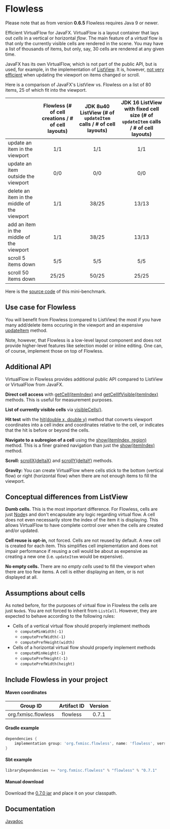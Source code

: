 Flowless
========

Please note that as from version **0.6.5** Flowless requires Java 9 or newer.

Efficient VirtualFlow for JavaFX. VirtualFlow is a layout container that lays out _cells_ in a vertical or horizontal _flow_. The main feature of a _virtual_ flow is that only the currently visible cells are rendered in the scene. You may have a list of thousands of items, but only, say, 30 cells are rendered at any given time.

JavaFX has its own VirtualFlow, which is not part of the public API, but is used, for example, in the implementation of [ListView](https://api.javafx.dev/javafx.controls/javafx/scene/control/ListView.html). It is, however, [not very efficient](https://bugs.openjdk.java.net/browse/JDK-8091726) when updating the viewport on items changed or scroll.

Here is a comparison of JavaFX's ListView vs. Flowless on a list of 80 items, 25 of which fit into the viewport.

|                                              | Flowless (# of cell creations / # of cell layouts) | JDK 8u40 ListView (# of `updateItem` calls / # of cell layouts) | JDK 16 ListView with fixed cell size (# of `updateItem` calls / # of cell layouts) |
|----------------------------------------------|:-----:|:-----:|:-----:|
| update an item in the viewport               |   1/1 | 1/1   | 1/1   |
| update an item outside the viewport          |   0/0 | 0/0   | 0/0   |
| delete an item in the middle of the viewport |   1/1 | 38/25 | 13/13 |
| add an item in the middle of the viewport    |   1/1 | 38/25 | 13/13 |
| scroll 5 items down                          |   5/5 | 5/5   | 5/5   |
| scroll 50 items down                         | 25/25 | 50/25 | 25/25 |


Here is the [source code](https://gist.github.com/Jugen/2d392fd72ebec9db3c5d2aca1f8f5eb5) of this mini-benchmark.

Use case for Flowless
---------------------

You will benefit from Flowless (compared to ListView) the most if you have many add/delete items occuring in the viewport and an expensive [updateItem](https://api.javafx.dev/javafx.controls/javafx/scene/control/Cell.html#updateItem(T,boolean)) method.

Note, however, that Flowless is a low-level layout component and does not provide higher-level features like selection model or inline editing. One can, of course, implement those on top of Flowless.

Additional API
--------------

VirtualFlow in Flowless provides additional public API compared to ListView or VirtualFlow from JavaFX.

**Direct cell access** with [getCell(itemIndex)](http://www.fxmisc.org/flowless/javadoc/org/fxmisc/flowless/VirtualFlow.html#getCell-int-) and [getCellIfVisible(itemIndex)](http://www.fxmisc.org/flowless/javadoc/org/fxmisc/flowless/VirtualFlow.html#getCellIfVisible-int-) methods. This is useful for measurement purposes.

**List of currently visible cells** via [visibleCells()](http://www.fxmisc.org/flowless/javadoc/org/fxmisc/flowless/VirtualFlow.html#visibleCells--).

**Hit test** with the [hit(double x, double y)](http://www.fxmisc.org/flowless/javadoc/org/fxmisc/flowless/VirtualFlow.html#hit-double-double-) method that converts viewport coordinates into a cell index and coordinates relative to the cell, or indicates that the hit is before or beyond the cells.

**Navigate to a subregion of a cell** using the [show(itemIndex, region)](http://www.fxmisc.org/flowless/javadoc/org/fxmisc/flowless/VirtualFlow.html#show-int-javafx.geometry.Bounds-) method. This is a finer grained navigation than just the [show(itemIndex)](http://www.fxmisc.org/flowless/javadoc/org/fxmisc/flowless/VirtualFlow.html#show-int-) method.

**Scroll:** [scrollX(deltaX)](http://www.fxmisc.org/flowless/javadoc/org/fxmisc/flowless/VirtualFlow.html#scrollX-double-) and [scrollY(deltaY)](http://www.fxmisc.org/flowless/javadoc/org/fxmisc/flowless/VirtualFlow.html#scrollY-double-) methods.

**Gravity:** You can create VirtualFlow where cells stick to the bottom (vertical flow) or right (horizontal flow) when there are not enough items to fill the viewport.

Conceptual differences from ListView
------------------------------------

**Dumb cells.** This is the most important difference. For Flowless, cells are just [Node](https://api.javafx.dev/javafx.graphics/javafx/scene/Node.html)s and don't encapsulate any logic regarding virtual flow. A cell does not even necessarily store the index of the item it is displaying. This allows VirtualFlow to have complete control over when the cells are created and/or updated.

**Cell reuse is opt-in,** not forced. Cells are not reused by default. A new cell is created for each item. This simplifies cell implementation and does not impair performance if reusing a cell would be about as expensive as creating a new one (i.e. `updateItem` would be expensive).

**No empty cells.** There are no _empty cells_ used to fill the viewport when there are too few items. A cell is either displaying an item, or is not displayed at all.

Assumptions about cells
-----------------------

As noted before, for the purposes of virtual flow in Flowless the cells are just `Node`s. You are not forced to inherit from `ListCell`. However, they are expected to behave according to the following rules:

* Cells of a vertical virtual flow should properly implement methods
  * `computeMinWidth(-1)`
  * `computePrefWidth(-1)`
  * `computePrefHeight(width)`
* Cells of a horizontal virtual flow should properly implement methods
  * `computeMinHeight(-1)`
  * `computePrefHeight(-1)`
  * `computePrefWidth(height)`

Include Flowless in your project
--------------------------------

#### Maven coordinates

| Group ID            | Artifact ID | Version |
| :---------:         | :---------: | :-----: |
| org.fxmisc.flowless | flowless    | 0.7.1   |

#### Gradle example

```groovy
dependencies {
    implementation group: 'org.fxmisc.flowless', name: 'flowless', version: '0.7.1'
}
```

#### Sbt example

```scala
libraryDependencies += "org.fxmisc.flowless" % "flowless" % "0.7.1"
```

#### Manual download

Download the [0.7.0 jar](https://github.com/FXMisc/Flowless/releases/tag/v0.7.1) and place it on your classpath.

Documentation
-------------

[Javadoc](http://fxmisc.github.io/flowless/javadoc/0.7.0/org/fxmisc/flowless/package-summary.html)
